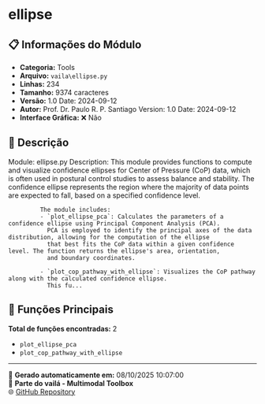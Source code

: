 # ellipse

## 📋 Informações do Módulo

- **Categoria:** Tools
- **Arquivo:** `vaila\ellipse.py`
- **Linhas:** 234
- **Tamanho:** 9374 caracteres
- **Versão:** 1.0 Date: 2024-09-12
- **Autor:** Prof. Dr. Paulo R. P. Santiago Version: 1.0 Date: 2024-09-12
- **Interface Gráfica:** ❌ Não

## 📖 Descrição


Module: ellipse.py
Description: This module provides functions to compute and visualize confidence ellipses for Center of Pressure (CoP) data,
             which is often used in postural control studies to assess balance and stability. The confidence ellipse represents
             the region where the majority of data points are expected to fall, based on a specified confidence level.

             The module includes:
             - `plot_ellipse_pca`: Calculates the parameters of a confidence ellipse using Principal Component Analysis (PCA).
               PCA is employed to identify the principal axes of the data distribution, allowing for the computation of the ellipse
               that best fits the CoP data within a given confidence level. The function returns the ellipse's area, orientation,
               and boundary coordinates.

             - `plot_cop_pathway_with_ellipse`: Visualizes the CoP pathway along with the calculated confidence ellipse.
               This fu...

## 🔧 Funções Principais

**Total de funções encontradas:** 2

- `plot_ellipse_pca`
- `plot_cop_pathway_with_ellipse`




---

📅 **Gerado automaticamente em:** 08/10/2025 10:07:00  
🔗 **Parte do vailá - Multimodal Toolbox**  
🌐 [GitHub Repository](https://github.com/vaila-multimodaltoolbox/vaila)
